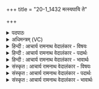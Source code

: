 +++
title = "20-1_1432 मत्स्यपायि ते"

+++
<details><summary>पदपाठः</summary>

म꣡त्सि꣢꣯। अ꣡पा꣢꣯यि। ते꣣। म꣡हः꣢꣯। पा꣡त्र꣢꣯स्य। इ꣣व। हरिवः। मत्सरः꣢। म꣡दः꣢꣯। वृ꣡षा꣢꣯। ते꣣। वृ꣡ष्णे꣢꣯। इ꣡न्दुः꣢꣯। वा꣣जी꣢। स꣣हस्रसा꣡त꣢मः। स꣣हस्र। सा꣡त꣢꣯मः। १४३२।
</details>

<details><summary>अधिमन्त्रम् (VC)</summary>

- इन्द्रः
- अगस्त्यो मैत्रावरुणः
- स्कन्धोग्रीवी बृहती
- मध्यमः
</details>

<details><summary>हिन्दी : आचार्य रामनाथ वेदालंकार - विषयः</summary>

प्रथम मन्त्र में ब्रह्मानन्द का विषय वर्णित है।
</details>

<details><summary>हिन्दी : आचार्य रामनाथ वेदालंकार - पदार्थः</summary>

पदार्थान्वयभाषाः -  हे (हरिवः) ऋक् और सामवाले इन्द्र जगदीश्वर ! आप (मत्सि) आनन्दित करते हो ! (महः पात्रस्य इव) रस से भरे हुए बड़े घट आदि पात्र के तुल्य (ते) आपका (मदः) उत्साहित करनेवाला (मत्सरः) आनन्द-रूप सोमरस (अपायि) मैंने पी लिया है। अब अपने अन्तरात्मा को कहते हैं—हे मेरे अन्तरात्मन् ! (वृष्णे) बलवान् (ते) तेरे लिए यह (वृषा) औरों पर सुख-वर्षा करनेवाला (वाजी) बलवान् (इन्दुः) आनन्दरूप सोमरस (सहस्रसातमः) असंख्य लाभ पहुँचानेवाला है ॥१॥ यहाँ उपमालङ्कार है ॥१॥
</details>

<details><summary>हिन्दी : आचार्य रामनाथ वेदालंकार - भावार्थः</summary>

भावार्थभाषाः -  परमेश्वर जल से पूर्ण कलश के समान आनन्द-रस से परिपूर्ण है। उसका आनन्द-रस पान करके स्तोता का आत्मा कृतार्थ हो जाता है ॥१॥
</details>

<details><summary>संस्कृत : आचार्य रामनाथ वेदालंकार - विषयः</summary>

तत्रादौ ब्रह्मानन्दविषयमाह।
</details>

<details><summary>संस्कृत : आचार्य रामनाथ वेदालंकार - पदार्थः</summary>

पदार्थान्वयभाषाः -  हे (हरिवः) ऋक्सामरूपहरियुक्त इन्द्र जगदीश्वर ! [ऋक्सामे वा इन्द्रस्य हरी। ष० ब्रा० १।१।] त्वम् (मत्सि) आनन्दयसि। (महः पात्रस्य इव) रसपूर्णस्य महतः घटादिभाजनस्य इव (ते) तव (मदः) मादयिता उत्साहयिता (मत्सरः) आनन्दरूपः सोमरसः। [मत्सरः सोमो मन्दतेस्तृप्तिकर्मणः। निरु० २।५।] (अपायि) मया पीतोऽस्ति। सम्प्रति स्वान्तरात्मानं ब्रूते—हे मदीय अन्तरात्मन् ! (वृष्णे) बलवते (ते) तुभ्यम्, एषः (वृषा) अन्येषु सुखवर्षकः (वाजी) बलवान् (इन्दुः) आनन्दरूपः सोमरसः (सहस्रसातमः) असंख्यातलाभप्रदः वर्तते इति शेषः ॥१॥२ अत्रोपमालङ्कारः ॥१॥
</details>

<details><summary>संस्कृत : आचार्य रामनाथ वेदालंकार - भावार्थः</summary>

भावार्थभाषाः -  परमेश्वरः सलिलेन पूर्णः कलश इवानन्दरसेन परिपूर्णोऽस्ति। तदीयमानन्दरसं पीत्वा स्तोतुरात्मा कृतार्थो जायते ॥१॥
</details>